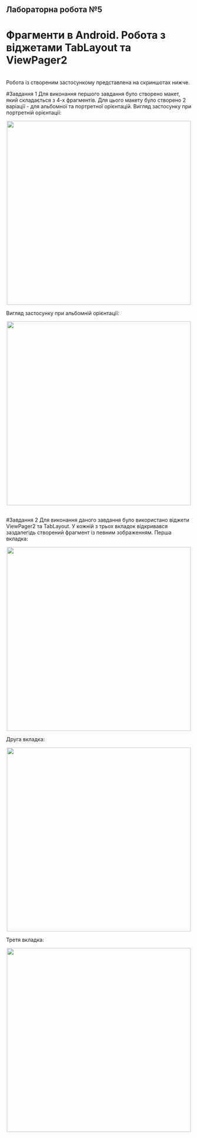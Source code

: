 ## Лабораторна робота №5
# Фрагменти в Android. Робота з віджетами TabLayout та ViewPager2
<br>
Робота із створеним застосункому представлена на скриншотах нижче.

#Завдання 1
Для виконання першого завдання було створено макет, який складається з 4-х фрагментів.
Для цього макету було створено 2 варіації - для альбомної та портретної орієнтацій.
Вигляд застосунку при портретній орієнтації:
<p align="center">
  <img src="../screenshots/LabTask5/screenshot_1.jpg" width="500"/>
</p>
Вигляд застосунку при альбомній орієнтації:
<p align="center">
  <img src="../screenshots/LabTask5/screenshot_2.jpg" width="500"/>
</p>
<br>
#Завдання 2
Для виконання даного завдання було використано віджети ViewPager2 та TabLayout.
У кожній з трьох вкладок відкривався заздалегідь створений фрагмент із певним зображенням.
Перша вкладка:
<p align="center">
  <img src="../screenshots/LabTask5/screenshot_3.jpg" width="500"/>
</p>
Друга вкладка:
<p align="center">
  <img src="../screenshots/LabTask5/screenshot_4.jpg" width="500"/>
</p>
Третя вкладка:
<p align="center">
  <img src="../screenshots/LabTask5/screenshot_5.jpg" width="500"/>
</p>
